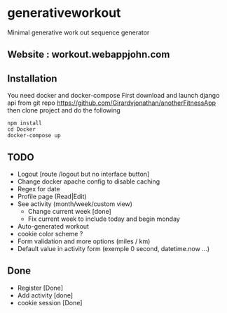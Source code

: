 # generativeworkout
Minimal generative work out sequence generator
## Website : workout.webappjohn.com

## Installation
You need docker and docker-compose
First download and launch django api from git repo https://github.com/Girardvjonathan/anotherFitnessApp
then clone project and do the following

```
npm install
cd Docker
docker-compose up
```
## TODO
* Logout [route /logout but no interface button]
* Change docker apache config to disable caching
* Regex for date
* Profile page (Read|Edit)
* See activity (month/week/custom view)
    * Change current week [done]
    * Fix current week to include today and begin monday
* Auto-generated workout
* cookie color scheme ?
* Form validation and more options (miles / km)
* Default value in activity form (exemple 0 second, datetime.now ...)
## Done
* Register [Done]
* Add activity [done]
* cookie session [Done]

